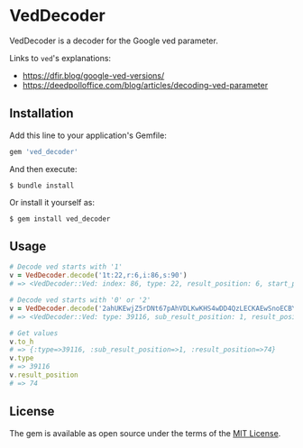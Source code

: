 # VedDecoder

VedDecoder is a decoder for the Google ved parameter.

Links to `ved`'s explanations:
* https://dfir.blog/google-ved-versions/
* https://deedpolloffice.com/blog/articles/decoding-ved-parameter

## Installation

Add this line to your application's Gemfile:

```ruby
gem 'ved_decoder'
```

And then execute:

    $ bundle install

Or install it yourself as:

    $ gem install ved_decoder

## Usage

```ruby
# Decode ved starts with '1'
v = VedDecoder.decode('1t:22,r:6,i:86,s:90')
# => <VedDecoder::Ved: index: 86, type: 22, result_position: 6, start_page: 90>

# Decode ved starts with '0' or '2'
v = VedDecoder.decode('2ahUKEwjZ5rDNt67pAhVDLKwKHS4wDD4QzLECKAEwSnoECBYQCg')
# => <VedDecoder::Ved: type: 39116, sub_result_position: 1, result_position: 74>

# Get values
v.to_h
# => {:type=>39116, :sub_result_position=>1, :result_position=>74}
v.type
# => 39116
v.result_position
# => 74
```

## License

The gem is available as open source under the terms of the [MIT License](https://opensource.org/licenses/MIT).
